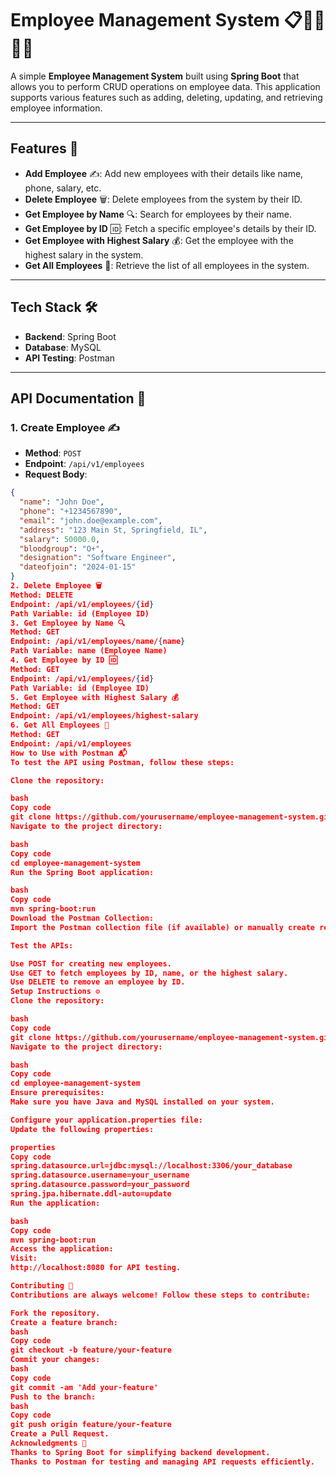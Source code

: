 # **Employee Management System** 📋👨‍💼👩‍💼

A simple **Employee Management System** built using **Spring Boot** that allows you to perform CRUD operations on employee data. This application supports various features such as adding, deleting, updating, and retrieving employee information.

---

## **Features** 🚀

- **Add Employee** ✍️: Add new employees with their details like name, phone, salary, etc.
- **Delete Employee** 🗑️: Delete employees from the system by their ID.
- **Get Employee by Name** 🔍: Search for employees by their name.
- **Get Employee by ID** 🆔: Fetch a specific employee's details by their ID.
- **Get Employee with Highest Salary** 💰: Get the employee with the highest salary in the system.
- **Get All Employees** 📜: Retrieve the list of all employees in the system.

---

## **Tech Stack** 🛠️

- **Backend**: Spring Boot  
- **Database**: MySQL  
- **API Testing**: Postman  

---

## **API Documentation** 📡

### **1. Create Employee** ✍️
- **Method**: `POST`  
- **Endpoint**: `/api/v1/employees`  
- **Request Body**:  
```json
{
  "name": "John Doe",
  "phone": "+1234567890",
  "email": "john.doe@example.com",
  "address": "123 Main St, Springfield, IL",
  "salary": 50000.0,
  "bloodgroup": "O+",
  "designation": "Software Engineer",
  "dateofjoin": "2024-01-15"
}
2. Delete Employee 🗑️
Method: DELETE
Endpoint: /api/v1/employees/{id}
Path Variable: id (Employee ID)
3. Get Employee by Name 🔍
Method: GET
Endpoint: /api/v1/employees/name/{name}
Path Variable: name (Employee Name)
4. Get Employee by ID 🆔
Method: GET
Endpoint: /api/v1/employees/{id}
Path Variable: id (Employee ID)
5. Get Employee with Highest Salary 💰
Method: GET
Endpoint: /api/v1/employees/highest-salary
6. Get All Employees 📜
Method: GET
Endpoint: /api/v1/employees
How to Use with Postman 📬
To test the API using Postman, follow these steps:

Clone the repository:

bash
Copy code
git clone https://github.com/yourusername/employee-management-system.git
Navigate to the project directory:

bash
Copy code
cd employee-management-system
Run the Spring Boot application:

bash
Copy code
mvn spring-boot:run
Download the Postman Collection:
Import the Postman collection file (if available) or manually create requests in Postman.

Test the APIs:

Use POST for creating new employees.
Use GET to fetch employees by ID, name, or the highest salary.
Use DELETE to remove an employee by ID.
Setup Instructions ⚙️
Clone the repository:

bash
Copy code
git clone https://github.com/yourusername/employee-management-system.git
Navigate to the project directory:

bash
Copy code
cd employee-management-system
Ensure prerequisites:
Make sure you have Java and MySQL installed on your system.

Configure your application.properties file:
Update the following properties:

properties
Copy code
spring.datasource.url=jdbc:mysql://localhost:3306/your_database
spring.datasource.username=your_username
spring.datasource.password=your_password
spring.jpa.hibernate.ddl-auto=update
Run the application:

bash
Copy code
mvn spring-boot:run
Access the application:
Visit:
http://localhost:8080 for API testing.

Contributing 🤝
Contributions are always welcome! Follow these steps to contribute:

Fork the repository.
Create a feature branch:
bash
Copy code
git checkout -b feature/your-feature
Commit your changes:
bash
Copy code
git commit -am 'Add your-feature'
Push to the branch:
bash
Copy code
git push origin feature/your-feature
Create a Pull Request.
Acknowledgments 🙏
Thanks to Spring Boot for simplifying backend development.
Thanks to Postman for testing and managing API requests efficiently.
